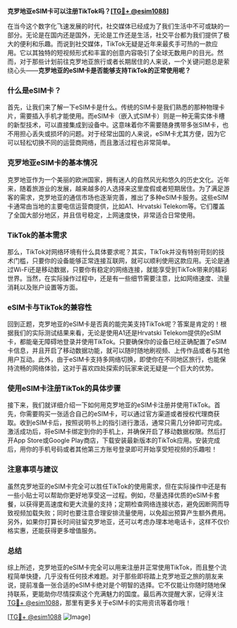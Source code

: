 **克罗地亚eSIM卡可以注册TikTok吗？[[TG💪+ @esim1088](https://t.me/s/esim1088)]**

在当今这个数字化飞速发展的时代，社交媒体已经成为了我们生活中不可或缺的一部分。无论是在国内还是国外，无论是工作还是生活，社交平台都为我们提供了极大的便利和乐趣。而说到社交媒体，TikTok无疑是近年来最炙手可热的一款应用。它以其独特的短视频形式和丰富的创意内容吸引了全球无数用户的目光。然而，对于那些计划前往克罗地亚旅行或者长期居住的人来说，一个关键问题总是萦绕心头——**克罗地亚的eSIM卡是否能够支持TikTok的正常使用呢？**

### 什么是eSIM卡？

首先，让我们来了解一下eSIM卡是什么。传统的SIM卡是我们熟悉的那种物理卡片，需要插入手机才能使用。而eSIM卡（嵌入式SIM卡）则是一种无需实体卡槽的新型技术，可以直接集成到设备中。这意味着你不需要随身携带多张SIM卡，也不用担心丢失或损坏的问题。对于经常出国的人来说，eSIM卡尤其方便，因为它可以轻松切换不同的运营商网络，而且激活过程也非常简单。

### 克罗地亚eSIM卡的基本情况

克罗地亚作为一个美丽的欧洲国家，拥有迷人的自然风光和悠久的历史文化。近年来，随着旅游业的发展，越来越多的人选择来这里度假或者短期居住。为了满足游客的需求，克罗地亚的通信市场也逐渐完善，推出了多种eSIM卡服务。这些eSIM卡通常由当地的主要电信运营商提供，比如A1、Hrvatski Telekom等。它们覆盖了全国大部分地区，并且信号稳定，上网速度快，非常适合日常使用。

### TikTok的基本需求

那么，TikTok对网络环境有什么具体要求呢？其实，TikTok并没有特别苛刻的技术门槛，只要你的设备能够正常连接互联网，就可以顺利使用这款应用。无论是通过Wi-Fi还是移动数据，只要你有稳定的网络连接，就能享受到TikTok带来的精彩世界。当然，在实际操作过程中，还是有一些细节需要注意，比如网络速度、流量消耗以及账户设置等方面。

### eSIM卡与TikTok的兼容性

回到正题，克罗地亚的eSIM卡是否真的能完美支持TikTok呢？答案是肯定的！根据我们的实际测试结果来看，无论是使用A1还是Hrvatski Telekom提供的eSIM卡，都能毫无障碍地登录并使用TikTok。只要确保你的设备已经正确配置了eSIM卡信息，并且开启了移动数据功能，就可以随时随地刷视频、上传作品或者与其他用户互动。此外，由于eSIM卡支持多网络切换，即使你在不同地区旅行，也能保持流畅的网络体验，这对于喜欢四处探索的玩家来说无疑是一个巨大的优势。

### 使用eSIM卡注册TikTok的具体步骤

接下来，我们就详细介绍一下如何用克罗地亚的eSIM卡注册并使用TikTok。首先，你需要购买一张适合自己的eSIM卡，可以通过官方渠道或者授权代理商获取。收到eSIM卡后，按照说明书上的指引进行激活，通常只需几分钟即可完成。激活成功后，将eSIM卡绑定到你的手机上，并确保开启了移动数据权限。然后打开App Store或Google Play商店，下载安装最新版本的TikTok应用。安装完成后，用你的手机号码或者其他第三方账号登录即可开始享受短视频的乐趣啦！

### 注意事项与建议

虽然克罗地亚的eSIM卡完全可以胜任TikTok的使用需求，但在实际操作中还是有一些小贴士可以帮助你更好地享受这一过程。例如，尽量选择优质的eSIM卡套餐，以获得更高速度和更大流量的支持；定期检查网络连接状态，避免因断网而导致视频加载失败；同时也要注意合理安排流量使用，以免超出预算产生额外费用。另外，如果你打算长时间驻留克罗地亚，还可以考虑办理本地电话卡，这样不仅价格实惠，还能获得更多增值服务。

### 总结

综上所述，克罗地亚的eSIM卡完全可以用来注册并正常使用TikTok，而且整个流程简单快捷，几乎没有任何技术难题。对于那些即将踏上克罗地亚之旅的朋友来说，提前准备一张合适的eSIM卡绝对是个明智的选择。它不仅能让你随时随地保持联系，更能助你尽情探索这个充满魅力的国度。最后再次提醒大家，记得关注[TG💪+ @esim1088](https://t.me/s/esim1088)，那里有更多关于eSIM卡的实用资讯等着你哦！

[[TG💪+ @esim1088](https://t.me/s/esim1088) ![Image](https://i.postimg.cc/4NQfJmqS/Snipaste-2025-05-13-00-14-12.png)]